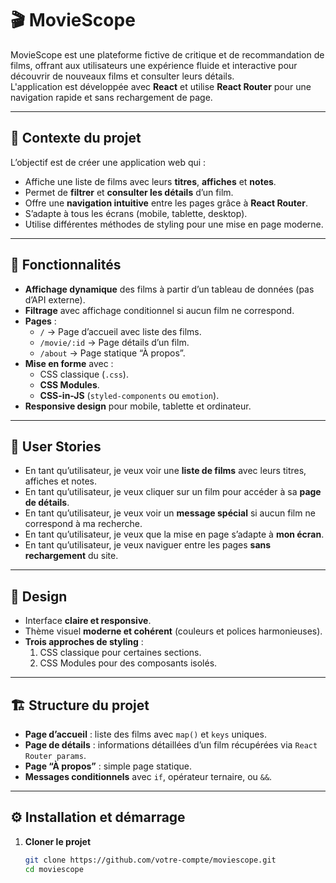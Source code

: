 # 🎬 MovieScope

MovieScope est une plateforme fictive de critique et de recommandation de films, offrant aux utilisateurs une expérience fluide et interactive pour découvrir de nouveaux films et consulter leurs détails.  
L'application est développée avec **React** et utilise **React Router** pour une navigation rapide et sans rechargement de page.

---

## 📌 Contexte du projet
L’objectif est de créer une application web qui :
- Affiche une liste de films avec leurs **titres**, **affiches** et **notes**.
- Permet de **filtrer** et **consulter les détails** d’un film.
- Offre une **navigation intuitive** entre les pages grâce à **React Router**.
- S’adapte à tous les écrans (mobile, tablette, desktop).
- Utilise différentes méthodes de styling pour une mise en page moderne.

---

## 🚀 Fonctionnalités

- **Affichage dynamique** des films à partir d’un tableau de données (pas d’API externe).
- **Filtrage** avec affichage conditionnel si aucun film ne correspond.
- **Pages** :
  - `/` → Page d’accueil avec liste des films.
  - `/movie/:id` → Page détails d’un film.
  - `/about` → Page statique “À propos”.
- **Mise en forme** avec :
  - CSS classique (`.css`).
  - **CSS Modules**.
  - **CSS-in-JS** (`styled-components` ou `emotion`).
- **Responsive design** pour mobile, tablette et ordinateur.

---

## 📜 User Stories

- En tant qu’utilisateur, je veux voir une **liste de films** avec leurs titres, affiches et notes.
- En tant qu’utilisateur, je veux cliquer sur un film pour accéder à sa **page de détails**.
- En tant qu’utilisateur, je veux voir un **message spécial** si aucun film ne correspond à ma recherche.
- En tant qu’utilisateur, je veux que la mise en page s’adapte à **mon écran**.
- En tant qu’utilisateur, je veux naviguer entre les pages **sans rechargement** du site.

---

## 🎨 Design

- Interface **claire et responsive**.
- Thème visuel **moderne et cohérent** (couleurs et polices harmonieuses).
- **Trois approches de styling** :
  1. CSS classique pour certaines sections.
  2. CSS Modules pour des composants isolés.

---

## 🏗 Structure du projet

- **Page d’accueil** : liste des films avec `map()` et `keys` uniques.
- **Page de détails** : informations détaillées d’un film récupérées via `React Router params`.
- **Page “À propos”** : simple page statique.
- **Messages conditionnels** avec `if`, opérateur ternaire, ou `&&`.


---

## ⚙️ Installation et démarrage

1. **Cloner le projet**  
   ```bash
   git clone https://github.com/votre-compte/moviescope.git
   cd moviescope
